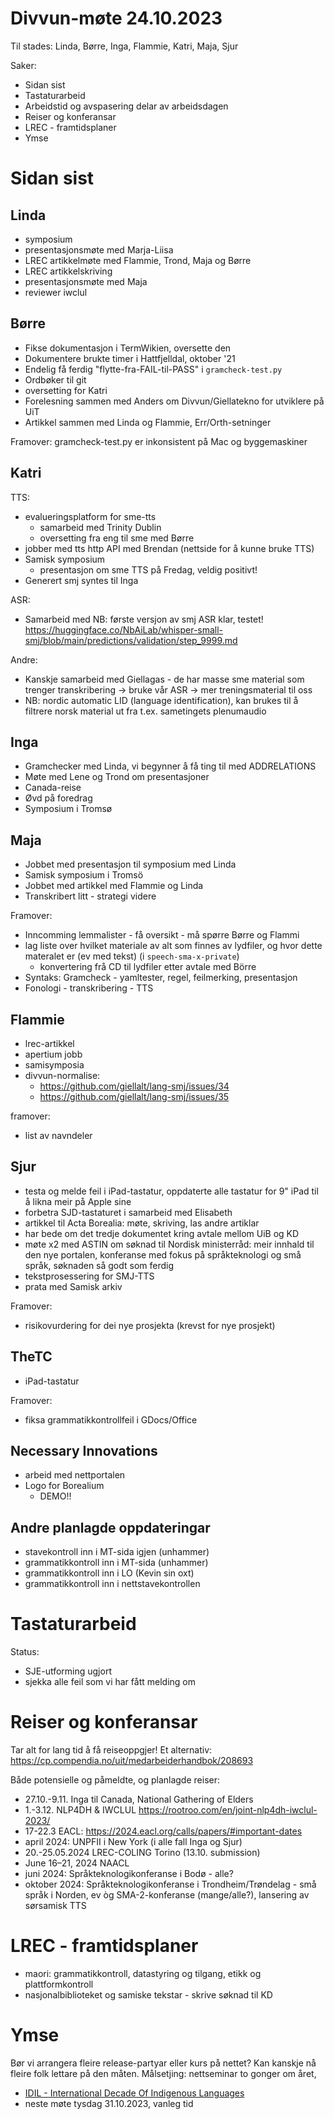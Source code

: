 # Divvun-møte 24.10.2023

Til stades:  Linda, Børre, Inga, Flammie, Katri, Maja, Sjur

Saker:

* Sidan sist
* Tastaturarbeid
* Arbeidstid og avspasering delar av arbeidsdagen
* Reiser og konferansar
* LREC - framtidsplaner
* Ymse

# Sidan sist

## Linda

* symposium
* presentasjonsmøte med Marja-Liisa
* LREC artikkelmøte med Flammie, Trond, Maja og Børre
* LREC artikkelskriving
* presentasjonsmøte med Maja
* reviewer iwclul

## Børre

- Fikse dokumentasjon i TermWikien, oversette den
- Dokumentere brukte timer i Hattfjelldal, oktober '21
- Endelig få ferdig "flytte-fra-FAIL-til-PASS" i `gramcheck-test.py`
- Ordbøker til git
- oversetting for Katri
- Forelesning sammen med Anders om Divvun/Giellatekno for utviklere på UiT
- Artikkel sammen med Linda og Flammie, Err/Orth-setninger

Framover: gramcheck-test.py er inkonsistent på Mac og byggemaskiner

## Katri

TTS:
- evalueringsplatform for sme-tts
    - samarbeid med Trinity Dublin
    - oversetting fra eng til sme med Børre
- jobber med tts http API med Brendan (nettside for å kunne bruke TTS)
- Samisk symposium
    - presentasjon om sme TTS på Fredag, veldig positivt!
- Generert smj syntes til Inga

ASR: 
- Samarbeid med NB: første versjon av smj ASR klar, testet! 
<https://huggingface.co/NbAiLab/whisper-small-smj/blob/main/predictions/validation/step_9999.md>

Andre:
- Kanskje samarbeid med Giellagas - de har masse sme material som trenger transkribering -> bruke vår ASR -> mer treningsmaterial til oss
- NB: nordic automatic LID (language identification), kan brukes til å filtrere norsk material ut fra t.ex. sametingets plenumaudio

## Inga

- Gramchecker med Linda, vi begynner å få ting til med ADDRELATIONS
- Møte med Lene og Trond om presentasjoner
- Canada-reise
- Øvd på foredrag
- Symposium i Tromsø

## Maja

- Jobbet med presentasjon til symposium med Linda
- Samisk symposium i Tromsö
- Jobbet med artikkel med Flammie og Linda
- Transkribert litt - strategi videre

Framover:
- Inncomming lemmalister - få oversikt - må spørre Børre og Flammi
- lag liste over hvilket materiale av alt som finnes av lydfiler, og hvor dette materalet er (ev med tekst) (i `speech-sma-x-private`)
    - konvertering frå CD til lydfiler etter avtale med Börre
- Syntaks: Gramcheck - yamltester, regel, feilmerking, presentasjon
- Fonologi - transkribering - TTS

## Flammie

* lrec-artikkel
* apertium jobb
* samisymposia
* divvun-normalise:
    * <https://github.com/giellalt/lang-smj/issues/34> 
    * <https://github.com/giellalt/lang-smj/issues/35>

framover:
* list av navndeler

## Sjur

- testa og melde feil i iPad-tastatur, oppdaterte alle
  tastatur for 9" iPad til å likna meir på Apple sine
- forbetra SJD-tastaturet i samarbeid med Elisabeth
- artikkel til Acta Borealia: møte, skriving, las andre artiklar
- har bede om det tredje dokumentet kring avtale mellom UiB og KD
- møte x2 med ASTIN om søknad til Nordisk ministerråd: meir innhald til den nye portalen, konferanse med fokus på språkteknologi og små språk, søknaden så godt som ferdig
- tekstprosessering for SMJ-TTS
- prata med Samisk arkiv

Framover:
- risikovurdering for dei nye prosjekta (krevst for nye prosjekt)

## TheTC

- iPad-tastatur

Framover:
- fiksa grammatikkontrollfeil i GDocs/Office

## Necessary Innovations

- arbeid med nettportalen
- Logo for Borealium
    - DEMO!!

## Andre planlagde oppdateringar

* stavekontroll inn i MT-sida igjen (unhammer)
* grammatikkontroll inn i MT-sida (unhammer)
* grammatikkontroll inn i LO (Kevin sin oxt)
* grammatikkontroll inn i nettstavekontrollen

# Tastaturarbeid

Status:
- SJE-utforming ugjort
- sjekka alle feil som vi har fått melding om

# Reiser og konferansar

Tar alt for lang tid å få reiseoppgjer!
Et alternativ: https://cp.compendia.no/uit/medarbeiderhandbok/208693

Både potensielle og påmeldte, og planlagde reiser:


* 27.10.-9.11. Inga til Canada, National Gathering of Elders
* 1.-3.12. NLP4DH & IWCLUL <https://rootroo.com/en/joint-nlp4dh-iwclul-2023/>
* 17-22.3 EACL: <https://2024.eacl.org/calls/papers/#important-dates>
* april 2024: UNPFII i New York (i alle fall Inga og Sjur)
* 20.-25.05.2024 LREC-COLING Torino (13.10. submission)
* June 16–21, 2024 NAACL
* juni 2024: Språkteknologikonferanse i Bodø - alle?
* oktober 2024: Språkteknologikonferanse i Trondheim/Trøndelag - små språk i Norden, ev òg SMA-2-konferanse (mange/alle?), lansering av sørsamisk TTS

# LREC - framtidsplaner

* maori: grammatikkontroll, datastyring og tilgang, etikk og plattformkontroll
* nasjonalbiblioteket og samiske tekstar - skrive søknad til KD

# Ymse

Bør vi arrangera fleire release-partyar eller kurs på nettet? Kan kanskje nå fleire folk lettare på den måten. Målsetjing: nettseminar to gonger om året, 

* [IDIL - International Decade Of Indigenous Languages](https://fpcc.ca/stories/the-decade-of-indigenous-languages/)
* neste møte tysdag 31.10.2023, vanleg tid
